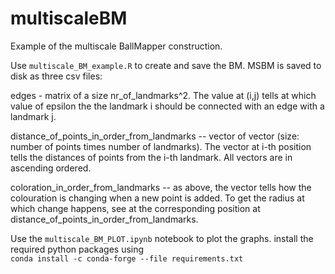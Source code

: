 # multiscaleBM

Example of the multiscale BallMapper construction.

Use `multiscale_BM_example.R` to create and save the BM.
MSBM is saved to disk as three csv files:

edges - matrix of a size nr_of_landmarks^2. The value at (i,j) tells at which value of epsilon the the landmark i should be connected with an edge with a landmark j.

distance_of_points_in_order_from_landmarks -- vector of vector (size: number of points times number of landmarks). The vector at i-th
position tells the distances of points from the i-th landmark. All vectors are in ascending ordered.

coloration_in_order_from_landmarks -- as above, the vector tells how the colouration is changing when a new point is added. To get the radius at which change happens, see at the corresponding position at distance_of_points_in_order_from_landmarks.


Use the `multiscale_BM_PLOT.ipynb` notebook to plot the graphs.
install the required python packages using  
`conda install -c conda-forge --file requirements.txt`
